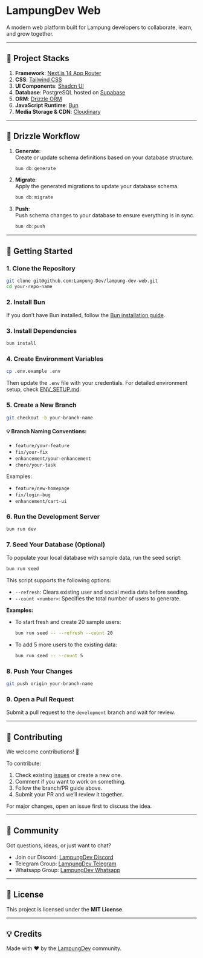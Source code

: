 # LampungDev Web

A modern web platform built for Lampung developers to collaborate, learn, and grow together.

---

## 🧱 Project Stacks

1. **Framework**: [Next.js 14 App Router](https://nextjs.org/)
2. **CSS**: [Tailwind CSS](https://tailwindcss.com/)
3. **UI Components**: [Shadcn UI](https://ui.shadcn.com/docs)
4. **Database**: PostgreSQL hosted on [Supabase](https://supabase.com/)
5. **ORM**: [Drizzle ORM](https://orm.drizzle.team/)
6. **JavaScript Runtime**: [Bun](https://bun.sh/)
7. **Media Storage & CDN**: [Cloudinary](https://cloudinary.com/)

---

## 🧪 Drizzle Workflow

1. **Generate**:  
   Create or update schema definitions based on your database structure.

    ```bash
    bun db:generate
    ```

2. **Migrate**:  
   Apply the generated migrations to update your database schema.

    ```bash
    bun db:migrate
    ```

3. **Push**:  
   Push schema changes to your database to ensure everything is in sync.

    ```bash
    bun db:push
    ```

---

## 🚀 Getting Started

### 1. Clone the Repository

```bash
git clone git@github.com:Lampung-Dev/lampung-dev-web.git
cd your-repo-name
```

### 2. Install Bun

If you don’t have Bun installed, follow the [Bun installation guide](https://bun.sh/docs/installation).

### 3. Install Dependencies

```bash
bun install
```

### 4. Create Environment Variables

```bash
cp .env.example .env
```

Then update the `.env` file with your credentials.
For detailed environment setup, check [ENV_SETUP.md](./ENV_SETUP.md).

### 5. Create a New Branch

```bash
git checkout -b your-branch-name
```

#### 💡 Branch Naming Conventions:

-   `feature/your-feature`
-   `fix/your-fix`
-   `enhancement/your-enhancement`
-   `chore/your-task`

Examples:

-   `feature/new-homepage`
-   `fix/login-bug`
-   `enhancement/cart-ui`

### 6. Run the Development Server

```bash
bun run dev
```

### 7. Seed Your Database (Optional)

To populate your local database with sample data, run the seed script:

```bash
bun run seed
```

This script supports the following options:

-   `--refresh`: Clears existing user and social media data before seeding.
-   `--count <number>`: Specifies the total number of users to generate.

**Examples:**

-   To start fresh and create 20 sample users:

    ```bash
    bun run seed -- --refresh --count 20
    ```

-   To add 5 more users to the existing data:
    ```bash
    bun run seed -- --count 5
    ```

### 8. Push Your Changes

```bash
git push origin your-branch-name
```

### 9. Open a Pull Request

Submit a pull request to the `development` branch and wait for review.

---

## 👥 Contributing

We welcome contributions! 🙌

To contribute:

1. Check existing [issues](https://github.com/Lampung-Dev/lampung-dev-web/issues) or create a new one.
2. Comment if you want to work on something.
3. Follow the branch/PR guide above.
4. Submit your PR and we’ll review it together.

For major changes, open an issue first to discuss the idea.

---

## 💬 Community

Got questions, ideas, or just want to chat?

-   Join our Discord: [LampungDev Discord](https://lampungdev.org/join-discord)
-   Telegram Group: [LampungDev Telegram](https://t.me/lampungdevorg)
-   Whatsapp Group: [LampungDev Whatsapp](https://bit.ly/wagroup-lampungdev)

---

## 📄 License

This project is licensed under the **MIT License**.

---

## 💡 Credits

Made with ❤️ by the [LampungDev](https://lampungdev.org) community.

